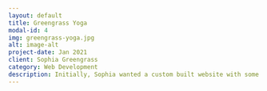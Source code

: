 ```yaml
---
layout: default
title: Greengrass Yoga
modal-id: 4
img: greengrass-yoga.jpg
alt: image-alt
project-date: Jan 2021
client: Sophia Greengrass
category: Web Development
description: Initially, Sophia wanted a custom built website with some complex functionality such as an online booking form, but there was not enough budget to accomodate building something like that from the ground up. Upon consultation, I suggested that she go down the route of an online website builder and we both agreed that GoDaddy's new website building tool would deliver what she needed on her site. I helped Sophia by setting up her account, editing pictures, designing the page layout and helped explain how to use the CMS so she could update the site herself in the future.
---
```

